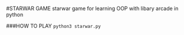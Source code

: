 #STARWAR GAME
starwar game for learning OOP with libary arcade in python

###HOW TO PLAY
`python3 starwar.py`
